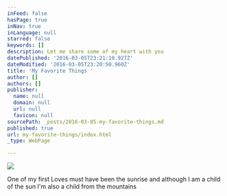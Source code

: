 ```yaml
---
inFeed: false
hasPage: true
inNav: true
inLanguage: null
starred: false
keywords: []
description: Let me share some of my heart with you
datePublished: '2016-03-05T23:21:10.927Z'
dateModified: '2016-03-05T23:20:50.960Z'
title: 'My Favorite Things '
author: []
authors: []
publisher:
  name: null
  domain: null
  url: null
  favicon: null
sourcePath: _posts/2016-03-05-my-favorite-things.md
published: true
url: my-favorite-things/index.html
_type: WebPage

---
```

![](https://the-grid-user-content.s3-us-west-2.amazonaws.com/6a1465a5-205a-4cb7-96e7-4741f261c019.jpg)

One of my first Loves must have been the sunrise and although I am a child of the sun I'm also a child from the mountains